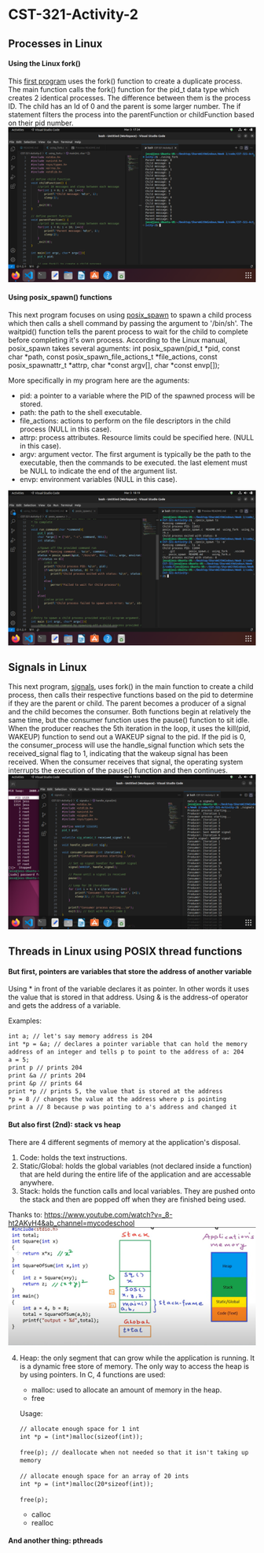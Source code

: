 # CST-321-Activity-2

## Processes in Linux

#### Using the Linux fork()

This [first program](./using_fork.c) uses the fork()  function to create a duplicate process. The main function calls the fork() function for the pid_t data type which creates 2 identical processes. The difference between them is the process ID. The child has an Id of 0 and the parent is some larger number. The if statement filters the process into the parentFunction or childFunction based on their pid number.
![Console and program running](./screenshots/1.png)

#### Using posix_spawn() functions

This next program focuses on using [posix_spawn](./posix_spawn.c) to spawn a child process which then calls a shell command by passing the argument to '/bin/sh'. The waitpid() function tells the parent process to wait for the child to complete before completing it's own process.
According to the Linux manual, posix_spawn takes several aguments:
int posix_spawn(pid_t *pid,
const char *path,
const posix_spawn_file_actions_t *file_actions,
const posix_spawnattr_t *attrp,
char *const argv[],
char *const envp[]);

More specifically in my program here are the aguments:

- pid: a pointer to a variable where the PID of the spawned process will be stored.
- path: the path to the shell executable.
- file_actions: actions to perform on the file descriptors in the child process (NULL in this case).
- attrp: process attributes. Resource limits could be specified here. (NULL in this case).
- argv: argument vector. The first argument is typically be the path to the executable, then the commands to be executed. the last element must be NULL to indicate the end of the argument list.
- envp: environment variables (NULL in this case).

![](./screenshots/2.png)

## Signals in Linux

This next program, [signals](./signals.c), uses fork() in the main function to create a child process, then calls their respective functions based on the pid to determine if they are the parent or child. The parent becomes a producer of a signal and the child becomes the consumer. Both functions begin at relatively the same time, but the consumer function uses the pause() function to sit idle. When the producer reaches the 5th iteration in the loop, it uses the kill(pid, WAKEUP) function to send out a WAKEUP signal to the pid. If the pid is 0, the consumer_process will use the handle_signal function which sets the received_signal flag to 1, indicating that the wakeup signal has been received. When the consumer receives that signal, the operating system interrupts the execution of the pause() function and then continues.
![](./screenshots/3.png)

## Threads in Linux using POSIX thread functions

#### But first, pointers are variables that store the address of another variable

Using \* in front of the variable declares it as pointer. In other words it uses the value that is stored in that address. Using & is the address-of operator and gets the address of a variable.

Examples:

```
int a; // let's say memory address is 204
int *p = &a; // declares a pointer variable that can hold the memory address of an integer and tells p to point to the address of a: 204
a = 5;
print p // prints 204
print &a // prints 204
print &p // prints 64
print *p // prints 5, the value that is stored at the address
*p = 8 // changes the value at the address where p is pointing
print a // 8 because p was pointing to a's address and changed it
```

#### But also first (2nd): stack vs heap
There are 4 different segments of memory at the application's disposal.  
1. Code: holds the text instructions.  
2. Static/Global: holds the global variables (not declared inside a function) that are held during the entire life of the application and are accessable anywhere.
3. Stack: holds the function calls and local variables.  They are pushed onto the stack and then are popped off when they are finished being used.

Thanks to: <https://www.youtube.com/watch?v=_8-ht2AKyH4&ab_channel=mycodeschool>
![Memory allocation](./screenshots/4.png)

4. Heap: the only segment that can grow while the application is running. It is a dynamic free store of memory.  The only way to access the heap is by using pointers.  In C, 4 functions are used: 
    - malloc: used to allocate an amount of memory in the heap. 
    - free

    Usage: 
    ```
    // allocate enough space for 1 int
    int *p = (int*)malloc(sizeof(int)); 

    free(p); // deallocate when not needed so that it isn't taking up memory

    // allocate enough space for an array of 20 ints
    int *p = (int*)malloc(20*sizeof(int));

    free(p);
    ```
    - calloc
    - realloc

#### And another thing: pthreads
